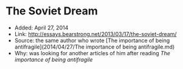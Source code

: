 # The Soviet Dream

* Added: April 27, 2014
* Link: http://essays.bearstrong.net/2013/03/17/the-soviet-dream/
* Source: the same author who wrote [The importance of being antifragile](2014/04/27/The importance of being antifragile.md)
* Why: was looking for another articles of him after reading _The importance of being antifragile_